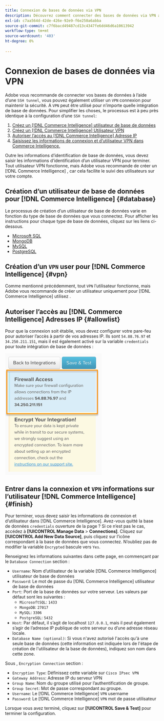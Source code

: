 ```yaml
---
title: Connexion de bases de données via VPN
description: Découvrez comment connecter des bases de données via VPN au lieu du tunnel SSH.
exl-id: c7aa564d-42de-426e-92e9-f6e250a6abba
source-git-commit: c7f6bacd49487cd13c4347fe6dd46d6a10613942
workflow-type: tm+mt
source-wordcount: '403'
ht-degree: 0%

---
```


# Connexion de bases de données via VPN

Adobe vous recommande de connecter vos bases de données à l’aide d’une `SSH tunnel`, vous pouvez également utiliser un `VPN` connexion pour maintenir la sécurité. A `VPN` peut être utilisé pour n’importe quelle intégration de base de données. Pour simplifier les choses, le processus est à peu près identique à la configuration d’une `SSH tunnel`:

1. [Créez un [!DNL Commerce Intelligence] utilisateur de base de données](#database)
1. [Créez un [!DNL Commerce Intelligence] Utilisateur VPN](#vpn)
1. [Autoriser l’accès au [!DNL Commerce Intelligence] Adresse IP](#allowlist)
1. [Saisissez les informations de connexion et d’utilisateur VPN dans Commerce Intelligence.](#finish)

Outre les informations d’identification de base de données, vous devez saisir les informations d’identification d’un utilisateur VPN pour terminer. Tout utilisateur VPN fonctionne, mais Adobe vous recommande de créer un [!DNL Commerce Intelligence] , car cela facilite le suivi des utilisateurs sur votre compte.

## Création d’un utilisateur de base de données pour [!DNL Commerce Intelligence] {#database}

Le processus de création d’un utilisateur de base de données varie en fonction du type de base de données que vous connectez. Pour afficher les instructions pour chaque type de base de données, cliquez sur les liens ci-dessous.

* [Microsoft SQL](../integrations/microsoft-sql-server.md)
* [MongoDB](../integrations/databases-via-a-vpn.md)
* [MySQL](../integrations/mysql-via-a-direct-connection.md)
* [PostgreSQL](../integrations/postgresql.md)

## Création d’un `VPN` user pour [!DNL Commerce Intelligence] {#vpn}

Comme mentionné précédemment, tout `VPN` l’utilisateur fonctionne, mais Adobe vous recommande de créer un utilisateur uniquement pour [!DNL Commerce Intelligence] utilisez .

## Autoriser l’accès au [!DNL Commerce Intelligence] Adresses IP {#allowlist}

Pour que la connexion soit établie, vous devez configurer votre pare-feu pour autoriser l’accès à partir de vos adresses IP. Ils sont `54.88.76.97` et `34.250.211.151`, mais il est également activé sur la variable `credentials` pour toute intégration de base de données :

![MBI_Allow_Access_IPs.png](../../../assets/MBI_allow_access_IPs.png)

## Entrer dans la connexion et `VPN` informations sur l’utilisateur [!DNL Commerce Intelligence] {#finish}

Pour terminer, vous devez saisir les informations de connexion et d’utilisateur dans [!DNL Commerce Intelligence]. Avez-vous quitté la base de données `credentials` ouverture de la page ? Si ce n’est pas le cas, accédez à **[!UICONTROL Manage Data** > **Connections]**. Cliquez sur **[!UICONTROL Add New Data Source]**, puis cliquez sur l’icône correspondant à la base de données que vous connectez. N’oubliez pas de modifier la variable `Encrypted` bascule vers `Yes`.

Renseignez les informations suivantes dans cette page, en commençant par le `Database Connection` section :

* `Username`: Nom d’utilisateur de la variable [!DNL Commerce Intelligence] utilisateur de base de données
* `Password`: Le mot de passe du [!DNL Commerce Intelligence] utilisateur de base de données
* `Port`: Port de la base de données sur votre serveur. Les valeurs par défaut sont les suivantes :
   * `MicrosoftSQL`: `1433`
   * `MongoDB`: `27017`
   * `MySQL`: `3306`
   * `PostgreSQL`: `5432`
* `Host`: Par défaut, il s’agit de localhost `127.0.0.1`, mais il peut également s’agir de l’adresse IP publique de votre serveur ou d’une adresse réseau locale.
* `Database Name (optional)`: Si vous n&#39;avez autorisé l&#39;accès qu&#39;à une seule base de données (cette information est indiquée lors de l&#39;étape de création de l&#39;utilisateur de la base de données), indiquez son nom dans cette zone.

Sous , `Encryption Connection` section :

* `Encryption Type`: Définissez cette variable sur `Cisco IPsec VPN`
* `Gateway Address`: Adresse IP du serveur VPN
* `Group Name`: Nom du groupe utilisé pour l’authentification de groupe.
* `Group Secret`: Mot de passe correspondant au groupe.
* `Username`: Le [!DNL Commerce Intelligence] `VPN` username
* `Password`: Le [!DNL Commerce Intelligence] `VPN` mot de passe utilisateur

Lorsque vous avez terminé, cliquez sur **[!UICONTROL Save & Test]** pour terminer la configuration.
